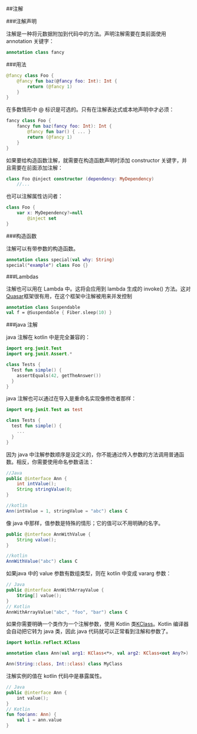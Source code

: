 ##注解

###注解声明

注解是一种将元数据附加到代码中的方法。声明注解需要在类前面使用 annotation 关键字：

```kotlin
annotation class fancy
```

###用法

```kotlin
@fancy class Foo {
	@fancy fun baz(@fancy foo: Int): Int {
		return (@fancy 1)
	}
}
```

在多数情形中 @ 标识是可选的。只有在注解表达式或本地声明中才必须：

```kotlin
fancy class Foo {
	fancy fun baz(fancy foo: Int): Int {
		@fancy fun bar() { ... }
		return (@fancy 1)
	}
}
```

如果要给构造函数注解，就需要在构造函数声明时添加 constructor 关键字，并且需要在前面添加注解：

```kotlin
class Foo @inject constructor (dependency: MyDependency)
	//...
```

也可以注解属性访问者：

```kotlin
class Foo {
	var x: MyDependency?=null
		@inject set
}
```

###构造函数

注解可以有带参数的构造函数。

```kotlin
annotation class special(val why: String)
special("example") class Foo {}
```

###Lambdas

注解也可以用在 Lambda 中。这将会应用到 lambda 生成的 invoke() 方法。这对 [Quasar](http://www.paralleluniverse.co/quasar/)框架很有用，在这个框架中注解被用来并发控制

```kotlin
annotation class Suspendable
val f = @Suspendable { Fiber.sleep(10) }
```

###java 注解

java 注解在 kotlin 中是完全兼容的：

```kotlin
import org.junit.Test
import org.junit.Assert.*

class Tests {
  Test fun simple() {
    assertEquals(42, getTheAnswer())
  }
}
```

java 注解也可以通过在导入是重命名实现像修改者那样：

```kotlin
import org.junit.Test as test

class Tests {
  test fun simple() {
    ...
  }
}
```

因为 java 中注解参数顺序是没定义的，你不能通过传入参数的方法调用普通函数。相反，你需要使用命名参数语法：

```java
//Java
public @interface Ann {
	int intValue();
	String stringValue(0;
}

//kotlin
Ann(intValue = 1, stringValue = "abc") class C
```

像 java 中那样，值参数是特殊的情形；它的值可以不用明确的名字。

```java
public @interface AnnWithValue {
	String value();
}

//kotlin
AnnWithValue("abc") class C
```

如果java 中的 value 参数有数组类型，则在 kotlin 中变成 vararg 参数：

```kotlin
// Java
public @interface AnnWithArrayValue {
    String[] value();
}
// Kotlin
AnnWithArrayValue("abc", "foo", "bar") class C

```

如果你需要明确一个类作为一个注解参数，使用 Kotlin 类[KClass](http://kotlinlang.org/api/latest/jvm/stdlib/kotlin.reflect/-k-class/index.html)。Kotlin 编译器会自动把它转为 java 类，因此 java 代码就可以正常看到注解和参数了。

```kotlin
import kotlin.reflect.KClass

annotation class Ann(val arg1: KClass<*>, val arg2: KClass<out Any?>)

Ann(String::class, Int::class) class MyClass
```

注解实例的值在 kotlin 代码中是暴露属性。

```kotlin
// Java
public @interface Ann {
    int value();
}
// Kotlin
fun foo(ann: Ann) {
    val i = ann.value
}
```